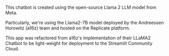 This chatbot is created using the open-source Llama 2 LLM model from Meta.

Particularly, we're using the Llama2-7B model deployed by the Andreessen Horowitz (a16z) team and hosted on the Replicate platform.

This app was refactored from a16z's implementation of their LLaMA2 Chatbot to be light-weight for deployment to the Streamlit Community Cloud.
